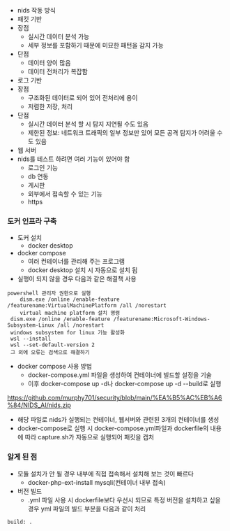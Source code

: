 - nids 작동 방식
- 패킷 기반
- 장점
  - 실시간 데이터 분석 가능
  - 세부 정보를 포함하기 때문에 미묘한 패턴을 감지 가능
- 단점
  - 데이터 양이 많음
  - 데이터 전처리가 복잡함
- 로그 기반
- 장점
  - 구조화된 데이터로 되어 있어 전처리에 용이
  - 저렴한 저장, 처리
- 단점
  - 실시간 데이터 분석 할 시 탐지 지연될 수도 있음
  - 제한된 정보: 네트워크 트래픽의 일부 정보만 있어 모든 공격 탐지가 어려울 수도 있음
- 웹 서버
- nids를 테스트 하려면 여러 기능이 있어야 함
  - 로그인 기능
  - db 연동
  - 게시판
  - 외부에서 접속할 수 있는 기능
  - https
### 도커 인프라 구축
- 도커 설치
  - docker desktop
- docker compose
  - 여러 컨테이너를 관리해 주는 프로그램
  - docker desktop 설치 시 자동으로 설치 됨
- 실행이 되지 않을 경우 다음과 같은 해결책 사용
```
powershell 관리자 권한으로 실행
    dism.exe /online /enable-feature /featurename:VirtualMachinePlatform /all /norestart
    virtual machine platform 설치 명령
 dism.exe /online /enable-feature /featurename:Microsoft-Windows-Subsystem-Linux /all /norestart
 windows subsystem for linux 기능 활성화
 wsl --install
 wsl --set-default-version 2
 그 외에 오류는 검색으로 해결하기
```
- docker compose 사용 방법
  - docker-compose.yml 파일을 생성하여 컨테이너에 빌드할 설정을 기술
  - 이후 docker-compose up -d나 docker-compose up -d --build로 실행

https://github.com/murphy701/security/blob/main/%EA%B5%AC%EB%A6%84/NIDS_AI/nids.zip
- 해당 파일로 nids가 실행되는 컨테이너, 웹서버와 관련된 3개의 컨테이너를 생성
- docker-compose로 실행 시 docker-compose.yml파일과 dockerfile의 내용에 따라 capture.sh가 자동으로 실행되어 패킷을 캡처

### 알게 된 점
- 모듈 설치가 안 될 경우 내부에 직접 접속해서 설치해 보는 것이 빠르다
  - docker-php-ext-install mysqli(컨테이너 내부 접속)
- 버전 빌드
  - .yml 파일 사용 시 dockerfile보다 우선시 되므로 특정 버전을 설치하고 싶을 경우 yml 파일의 빌드 부분을 다음과 같이 처리
```
build: .
```
